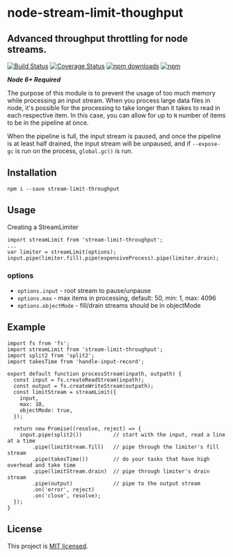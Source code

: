 # node-stream-limit-thoughput

## Advanced throughput throttling for node streams.

[![Build Status](https://travis-ci.org/tracker1/node-stream-limit-throughput.svg?branch=master)](https://travis-ci.org/tracker1/node-stream-limit-thoughput)
[![Coverage Status](https://coveralls.io/repos/github/tracker1/node-stream-limit-throughput/badge.svg?branch=master)](https://coveralls.io/github/tracker1/node-stream-limit-throughput?branch=master)
[![npm downloads](https://img.shields.io/npm/dm/stream-limit-throughput.svg)](https://www.npmjs.com/package/stream-limit-throughput)
[![npm](https://img.shields.io/npm/v/stream-limit-throughput.svg)](https://www.npmjs.com/package/stream-limit-throughput)

***Node 6+ Required***

The purpose of this module is to prevent the usage of too much memory
while processing an input stream.  When you process large data files
in node, it's possible for the processing to take longer than it takes
to read in each respective item.  In this case, you can allow for
up to `N` number of items to be in the pipeline at once.

When the pipeline is full, the input stream is paused, and once the
pipeline is at least half drained, the input stream will be unpaused, 
and if `--expose-gc` is run on the process, `global.gc()` is run.

## Installation

    npm i --save stream-limit-throughput

## Usage

Creating a StreamLimiter

    import streamLimit from 'stream-limit-throughput';
    ...
    var limiter = streamLimit(options);
    input.pipe(limiter.fill).pipe(expensiveProcess).pipe(limiter.drain);

### options

* `options.input` - root stream to pause/unpause
* `options.max` - max items in processing, default: 50, min: 1, max: 4096
* `options.objectMode` - fill/drain streams should be in objectMode

## Example

    import fs from 'fs';
    import streamLimit from 'stream-limit-throughput';
    import split2 from 'split2';
    import takesTime from 'handle-input-record';

    export default function processStream(inpath, outpath) {
      const input = fs.createReadStream(inpath);
      const output = fs.createWriteStream(outpath);
      const limitStream = streamLimit({
        input,
        max: 10,
        objectMode: true,
      });

      return new Promise((resolve, reject) => {
        input.pipe(split2())          // start with the input, read a line at a time
            .pipe(limitStream.fill)   // pipe through the limiter's fill stream
            .pipe(takesTime())        // do your tasks that have high overhead and take time
            .pipe(limitStream.drain)  // pipe through limiter's drain stream
            .pipe(output)             // pipe to the output stream
            .on('error', reject)
            .on('close', resolve);
      });
    }

## License

This project is [MIT licensed](https://github.com/tracker1/node-stream-limit-thoughput/blob/master/LICENSE.txt).
